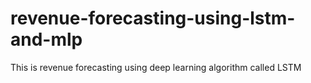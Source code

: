 # revenue-forecasting-using-lstm-and-mlp
This is revenue forecasting using deep learning algorithm called LSTM
